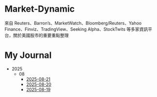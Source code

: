 # Market-Dynamic
來自 Reuters、Barron’s、MarketWatch、Bloomberg/Reuters、Yahoo Finance、Finviz、TradingView、Seeking Alpha、StockTwits 等多家資訊平台，關於美國股市的重要重點整理
# My Journal

- 2025
  - 08
    - [2025-08-21](journal/2025/08/2025-08-21.md)
    - [2025-08-20](journal/2025/08/2025-08-20.md)
    - [2025-08-19](journal/2025/08/2025-08-19.md)
